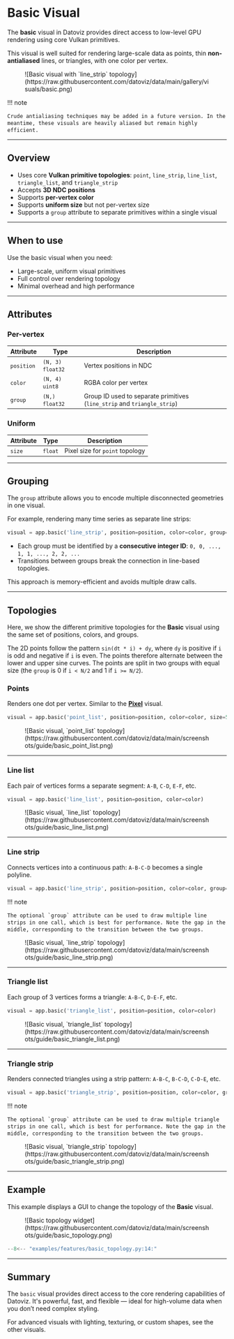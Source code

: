 # Basic Visual

The **basic** visual in Datoviz provides direct access to low-level GPU rendering using core Vulkan primitives.

This visual is well suited for rendering large-scale data as points, thin **non-antialiased** lines, or triangles, with one color per vertex.

<figure markdown="span">
![Basic visual with `line_strip` topology](https://raw.githubusercontent.com/datoviz/data/main/gallery/visuals/basic.png)
</figure>

!!! note

    Crude antialiasing techniques may be added in a future version. In the meantime, these visuals are heavily aliased but remain highly efficient.

---

## Overview

- Uses core **Vulkan primitive topologies**: `point`, `line_strip`, `line_list`, `triangle_list`, and `triangle_strip`
- Accepts **3D NDC positions**
- Supports **per-vertex color**
- Supports **uniform size** but not per-vertex size
- Supports a `group` attribute to separate primitives within a single visual

---

## When to use

Use the basic visual when you need:

- Large-scale, uniform visual primitives
- Full control over rendering topology
- Minimal overhead and high performance

---

## Attributes

### Per-vertex

| Attribute  | Type             | Description                                 |
|------------|------------------|---------------------------------------------|
| `position` | `(N, 3) float32` | Vertex positions in NDC                     |
| `color`    | `(N, 4) uint8`   | RGBA color per vertex                       |
| `group`    | `(N,) float32`   | Group ID used to separate primitives (`line_strip` and `triangle_strip`) |

### Uniform

| Attribute | Type   | Description                     |
|-----------|--------|---------------------------------|
| `size`    | `float`  | Pixel size for `point` topology |

---

## Grouping

The `group` attribute allows you to encode multiple disconnected geometries in one visual.

For example, rendering many time series as separate line strips:

```python
visual = app.basic('line_strip', position=position, color=color, group=group)
```

* Each group must be identified by a **consecutive integer ID**: `0, 0, ..., 1, 1, ..., 2, 2, ...`
* Transitions between groups break the connection in line-based topologies.

This approach is memory-efficient and avoids multiple draw calls.

---

## Topologies

Here, we show the different primitive topologies for the **Basic** visual using the same set of positions, colors, and groups.

The 2D points follow the pattern `sin(dt * i) + dy`, where `dy` is positive if `i` is odd and negative if `i` is even. The points therefore alternate between the lower and upper sine curves. The points are split in two groups with equal size (the `group` is 0 if `i < N/2` and 1 if `i >= N/2`).

### Points

Renders one dot per vertex. Similar to the [**Pixel**](pixel.md) visual.

```python
visual = app.basic('point_list', position=position, color=color, size=5)
```

<figure markdown="span">
![Basic visual, `point_list` topology](https://raw.githubusercontent.com/datoviz/data/main/screenshots/guide/basic_point_list.png)
</figure>

---

### Line list

Each pair of vertices forms a separate segment: `A-B`, `C-D`, `E-F`, etc.

```python
visual = app.basic('line_list', position=position, color=color)
```

<figure markdown="span">
![Basic visual, `line_list` topology](https://raw.githubusercontent.com/datoviz/data/main/screenshots/guide/basic_line_list.png)
</figure>

---

### Line strip

Connects vertices into a continuous path: `A-B-C-D` becomes a single polyline.

```python
visual = app.basic('line_strip', position=position, color=color, group=group)
```

!!! note

    The optional `group` attribute can be used to draw multiple line strips in one call, which is best for performance. Note the gap in the middle, corresponding to the transition between the two groups.

<figure markdown="span">
![Basic visual, `line_strip` topology](https://raw.githubusercontent.com/datoviz/data/main/screenshots/guide/basic_line_strip.png)
</figure>

---

### Triangle list

Each group of 3 vertices forms a triangle: `A-B-C`, `D-E-F`, etc.

```python
visual = app.basic('triangle_list', position=position, color=color)
```

<figure markdown="span">
![Basic visual, `triangle_list` topology](https://raw.githubusercontent.com/datoviz/data/main/screenshots/guide/basic_triangle_list.png)
</figure>

---

### Triangle strip

Renders connected triangles using a strip pattern: `A-B-C`, `B-C-D`, `C-D-E`, etc.

```python
visual = app.basic('triangle_strip', position=position, color=color, group=group)
```

!!! note

    The optional `group` attribute can be used to draw multiple triangle strips in one call, which is best for performance. Note the gap in the middle, corresponding to the transition between the two groups.

<figure markdown="span">
![Basic visual, `triangle_strip` topology](https://raw.githubusercontent.com/datoviz/data/main/screenshots/guide/basic_triangle_strip.png)
</figure>

---

## Example

This example displays a GUI to change the topology of the **Basic** visual.

<figure markdown="span">
![Basic topology widget](https://raw.githubusercontent.com/datoviz/data/main/screenshots/guide/basic_topology.png)
</figure>

```python
--8<-- "examples/features/basic_topology.py:14:"
```

---

## Summary

The `basic` visual provides direct access to the core rendering capabilities of Datoviz. It's powerful, fast, and flexible — ideal for high-volume data when you don’t need complex styling.

For advanced visuals with lighting, texturing, or custom shapes, see the other visuals.
